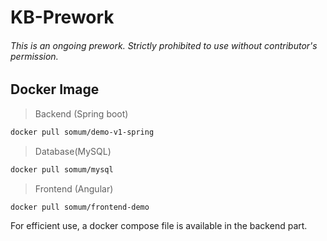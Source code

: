 # KB-Prework

###### This is an ongoing prework. Strictly prohibited to use without contributor's permission.


## Docker Image

> Backend (Spring boot)
```bash
docker pull somum/demo-v1-spring
```

> Database(MySQL)

```bash
docker pull somum/mysql
```

> Frontend (Angular)

```bash
docker pull somum/frontend-demo
```

For efficient use, a docker compose file is available in the backend part.